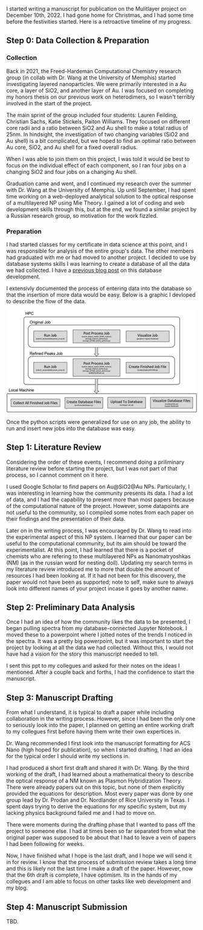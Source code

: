 I started writing a manuscript for publication on the Mulitlayer project on December 10th, 2022. I had gone home for Christmas, and I had some time before the festivities started. Here is a retroactive timeline of my progress. 

## Step 0: Data Collection & Preparation
### Collection
Back in 2021, the Freed-Hardeman Computational Chemistry research group (in collab with Dr. Wang at the University of Memphis) started investigating layered nanoparticles. We were primarily interested in a Au core, a layer of SiO2, and another layer of Au. I was focused on completing my honors thesis on our previous work on heterodimers, so I wasn't terribly involved in the start of the project. 

The main sprint of the group included four students: Lauren Feilding, Christian Sachs, Katie Stickels, Paiton Williams. They focused on different core radii and a ratio between SiO2 and Au shell to make a total radius of 25nm. In hindsight, the investigation of two changing variables (SiO2 and Au shell) is a bit complicated, but we hoped to find an optimal ratio between Au core, SiO2, and Au shell for a fixed overall radius.

When I was able to join them on this project, I was told it would be best to focus on the individual effect of each component, so I ran four jobs on a changing SiO2 and four jobs on a changing Au shell. 

Graduation came and went, and I continued my research over the summer with Dr. Wang at the University of Memphis. Up until September, I had spent time working on a web-deployed analytical solution to the optical response of a multilayered NP using Mie Theory. I gained a lot of coding and web development skills through this, but at the end, we found a similar project by a Russian research group, so motivation for the work fizzled.

### Preparation
I had started classes for my certificate in data science at this point, and I was responsible for analysis of the entire group's data. The other members had graduated with me or had moved to another project. I decided to use by database systems skills I was learning to create a database of all the data we had collected. I have a [previous blog post](https://kombateldridge.github.io/2022/09/09/Au-SiO2-Au-Multilayer-Project-Update-1.html) on this database development.

I extensivly documented the process of entering data into the database so that the insertion of more data would be easy. Below is a graphic I devloped to describe the flow of the data.

![](/files/databaseOutline.png)

Once the python scripts were generalized for use on any job, the ability to run and insert new jobs into the database was easy. 

## Step 1: Literature Review
Considering the order of these events, I recommend doing a priliminary literature review before starting the project, but I was not part of that process, so I cannot comment on it here.

I used Google Scholar to find papers on Au@SiO2@Au NPs. Particularly, I was interesting in learning how the community presents its data. I had a lot of data, and I had the capability to present more than most papers because of the computational nature of the project. However, some datapoints are not useful to the community, so I compiled some notes from each paper on their findings and the presentation of their data. 

Later on in the writing process, I was encouraged by Dr. Wang to read into the experimental aspect of this NP system. I learned that our paper can be useful to the computational community, but its aim should be toward the experimentalist. At this point, I had learned that there is a pocket of chemists who are refering to these multilayered NPs as Nanomatryoshkas (NM) (as in the russian word for nesting doll). Updating my search terms in my literature review introduced me to more that double the amount of resources I had been looking at. If it had not been for this discovery, the paper would not have been as supported; note to self, make sure to always look into different names of your project incase it goes by another name.

## Step 2: Preliminary Data Analysis
Once I had an idea of how the community likes the data to be presented, I began pulling spectra from my database-connected Jupyter Notebook. I moved these to a powerpoint where I jotted notes of the trends I noticed in the spectra. It was a pretty big powerpoint, but it was important to start the project by looking at all the data we had collected. Without this, I would not have had a vision for the story this manuscript needed to tell.

I sent this ppt to my collegues and asked for their notes on the ideas I mentioned. After a couple back and forths, I had the confidence to start the manuscript.

## Step 3: Manuscript Drafting
From what I understand, it is typical to draft a paper while including collaboration in the writing process. However, since I had been the only one to seriously look into the paper, I planned on getting an entire working draft to my collegues first before having them write their own expertices in. 

Dr. Wang recommended I first look into the manuscript formatting for ACS Nano (high hoped for publication), so when I started drafting, I had an idea for the typical order I should write my sections in.

I had produced a short first draft and shared it with Dr. Wang. By the third working of the draft, I had learned about a mathematical theory to describe the optical response of a NM known as Plasmon Hybridization Theory. There were already papers out on this topic, but none of them explicitly provided the equations for description. Most every paper was done by one group lead by Dr. Prodan and Dr. Nordlander of Rice University in Texas. I spent days trying to derive the equations for my specific system, but my lacking physics background failed me and I had to move on.

There were moments during the drafting phase that I wanted to pass off the project to someone else. I had at times been so far separated from what the original paper was supposed to be about that I had to leave a vein of papers I had been following for weeks. 

Now, I have finished what I hope is the last draft, and I hope we will send it in for review. I know that the process of submission review takes a long time and this is likely not the last time I make a draft of the paper. However, now that the 6th draft is complete, I have optimism. Its in the hands of my collegues and I am able to focus on other tasks like web development and my blog.

## Step 4: Manuscript Submission
TBD.